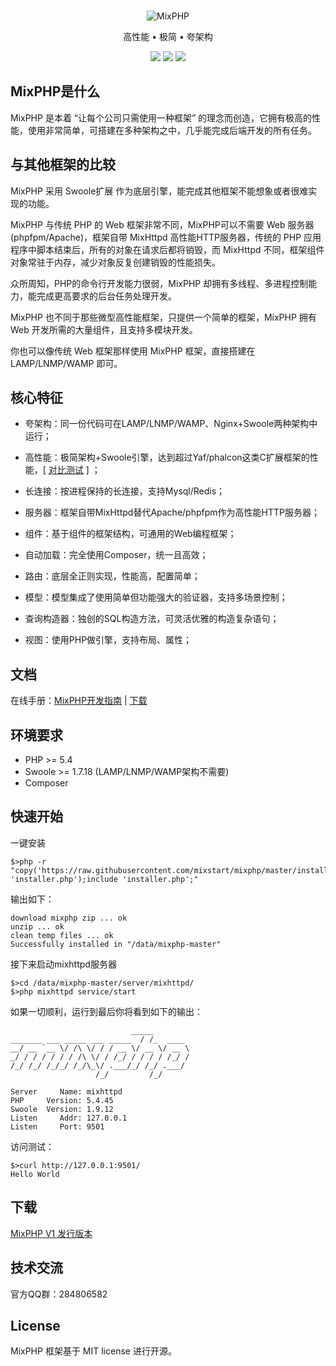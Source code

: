 <br>

<p align="center">
<img src="https://git.kancloud.cn/repos/onanying/mixphp1/raw/ba9d4f9d235c24da0a7b8d8a8aa53a57b8e83331/images/logo.png?access-token=1899f10823ef02e1745183298b8c71d3" alt="MixPHP">
</p>

<p align="center">高性能 • 极简 • 夸架构</p>

<p align="center">
<img src="https://img.shields.io/badge/downloads-1326-green.svg">
<img src="https://img.shields.io/badge/platform-linux%20%7C%20win%20%7C%20osx-lightgrey.svg">
<img src="https://img.shields.io/packagist/l/doctrine/orm.svg">
</p>

## MixPHP是什么

MixPHP 是本着 “让每个公司只需使用一种框架” 的理念而创造，它拥有极高的性能，使用非常简单，可搭建在多种架构之中，几乎能完成后端开发的所有任务。

## 与其他框架的比较

MixPHP 采用 Swoole扩展 作为底层引擎，能完成其他框架不能想象或者很难实现的功能。

MixPHP 与传统 PHP 的 Web 框架非常不同，MixPHP可以不需要 Web 服务器(phpfpm/Apache)，框架自带 MixHttpd 高性能HTTP服务器，传统的 PHP 应用程序中脚本结束后，所有的对象在请求后都将销毁，而 MixHttpd 不同，框架组件对象常驻于内存，减少对象反复创建销毁的性能损失。

众所周知，PHP的命令行开发能力很弱，MixPHP 却拥有多线程、多进程控制能力，能完成更高要求的后台任务处理开发。

MixPHP 也不同于那些微型高性能框架，只提供一个简单的框架，MixPHP 拥有 Web 开发所需的大量组件，且支持多模块开发。

你也可以像传统 Web 框架那样使用 MixPHP 框架，直接搭建在 LAMP/LNMP/WAMP 即可。

## 核心特征

* 夸架构：同一份代码可在LAMP/LNMP/WAMP、Nginx+Swoole两种架构中运行；

* 高性能：极简架构+Swoole引擎，达到超过Yaf/phalcon这类C扩展框架的性能，[ [对比测试](http://www.jianshu.com/p/0ce1a9885e01) ] ；

* 长连接：按进程保持的长连接，支持Mysql/Redis；

* 服务器：框架自带MixHttpd替代Apache/phpfpm作为高性能HTTP服务器；

* 组件：基于组件的框架结构，可通用的Web编程框架；

* 自动加载：完全使用Composer，统一且高效；

* 路由：底层全正则实现，性能高，配置简单；

* 模型：模型集成了使用简单但功能强大的验证器，支持多场景控制；

* 查询构造器：独创的SQL构造方法，可灵活优雅的构造复杂语句；

* 视图：使用PHP做引擎，支持布局、属性；

## 文档

在线手册：[MixPHP开发指南](https://www.kancloud.cn/onanying/mixphp1/379324) | [下载](https://www.kancloud.cn/onanying/mixphp1)

## 环境要求

* PHP >= 5.4
* Swoole >= 1.7.18 (LAMP/LNMP/WAMP架构不需要)
* Composer

## 快速开始

一键安装

```
$>php -r "copy('https://raw.githubusercontent.com/mixstart/mixphp/master/installer.php', 'installer.php');include 'installer.php';"
```

输出如下：

```
download mixphp zip ... ok
unzip ... ok
clean temp files ... ok
Successfully installed in "/data/mixphp-master"
```

接下来启动mixhttpd服务器

```
$>cd /data/mixphp-master/server/mixhttpd/
$>php mixhttpd service/start
```

如果一切顺利，运行到最后你将看到如下的输出：

```
                           _____
_______ ___ _____ ___ _____  / /_  ____
__/ __ `__ \/ /\ \/ / / __ \/ __ \/ __ \
_/ / / / / / / /\ \/ / /_/ / / / / /_/ /
/_/ /_/ /_/_/ /_/\_\/ .___/_/ /_/ .___/
                   /_/         /_/

Server     Name: mixhttpd
PHP     Version: 5.4.45
Swoole  Version: 1.9.12
Listen     Addr: 127.0.0.1
Listen     Port: 9501
```

访问测试：

```
$>curl http://127.0.0.1:9501/
Hello World
```

## 下载

[MixPHP V1 发行版本](https://github.com/mixstart/mixphp/releases)

## 技术交流

官方QQ群：284806582

## License

MixPHP 框架基于 MIT license 进行开源。
